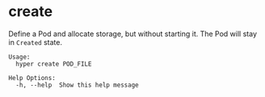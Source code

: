 # create

Define a Pod and allocate storage, but without starting it. The Pod will stay in `Created` state.

	Usage:
	  hyper create POD_FILE

	Help Options:
	  -h, --help  Show this help message
